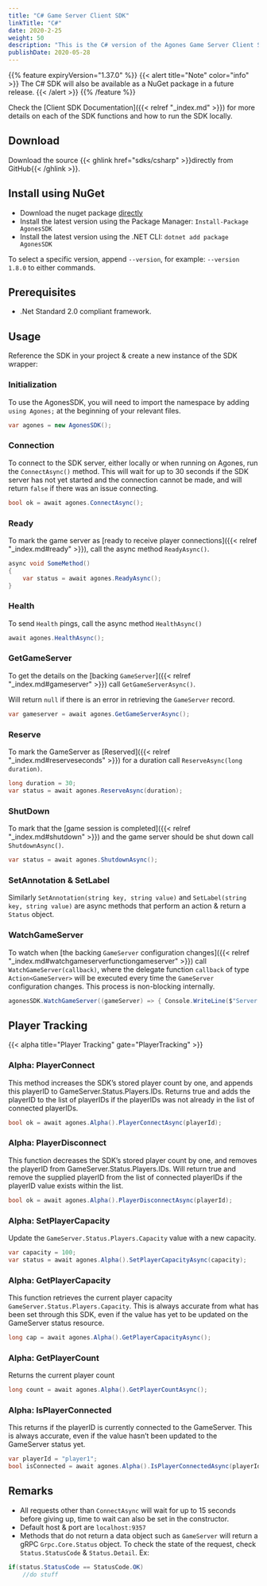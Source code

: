 ```yaml
---
title: "C# Game Server Client SDK"
linkTitle: "C#"
date: 2020-2-25
weight: 50
description: "This is the C# version of the Agones Game Server Client SDK."
publishDate: 2020-05-28
---
```


{{% feature expiryVersion="1.37.0" %}}
{{< alert title="Note" color="info" >}}
The C# SDK will also be available as a NuGet package in a future release.
{{< /alert >}}
{{% /feature %}}

Check the [Client SDK Documentation]({{< relref "_index.md" >}}) for more details on each of the SDK functions and how to run the SDK locally.

## Download

Download the source {{< ghlink href="sdks/csharp" >}}directly from GitHub{{< /ghlink >}}.

## Install using NuGet

- Download the nuget package [directly](https://www.nuget.org/packages/AgonesSDK/)
- Install the latest version using the Package Manager: `Install-Package AgonesSDK`
- Install the latest version using the .NET CLI: `dotnet add package AgonesSDK`

To select a specific version, append `--version`, for example: `--version 1.8.0` to either commands.

## Prerequisites

- .Net Standard 2.0 compliant framework.

## Usage

Reference the SDK in your project & create a new instance of the SDK wrapper:

### Initialization

To use the AgonesSDK, you will need to import the namespace by adding `using Agones;` at the beginning of your relevant files.

```csharp
var agones = new AgonesSDK();
```

### Connection

To connect to the SDK server, either locally or when running on Agones, run the `ConnectAsync()` method.
This will wait for up to 30 seconds if the SDK server has not yet started and the connection cannot be made,
and will return `false` if there was an issue connecting.

```csharp
bool ok = await agones.ConnectAsync();
```

### Ready

To mark the game server as [ready to receive player connections]({{< relref "_index.md#ready" >}}), call the async method `ReadyAsync()`.

```csharp
async void SomeMethod()
{
    var status = await agones.ReadyAsync();
}
```

### Health

To send `Health` pings, call the async method `HealthAsync()`
```csharp
await agones.HealthAsync();
```

### GetGameServer

To get the details on the [backing `GameServer`]({{< relref "_index.md#gameserver" >}}) call `GetGameServerAsync()`.

Will return `null` if there is an error in retrieving the `GameServer` record.

```csharp
var gameserver = await agones.GetGameServerAsync();
```

### Reserve

To mark the GameServer as [Reserved]({{< relref "_index.md#reserveseconds" >}}) for a duration call 
`ReserveAsync(long duration)`.

```csharp
long duration = 30;
var status = await agones.ReserveAsync(duration);
```

### ShutDown

To mark that the [game session is completed]({{< relref "_index.md#shutdown" >}}) and the game server should be shut down call `ShutdownAsync()`.

```csharp
var status = await agones.ShutdownAsync();
```

### SetAnnotation &  SetLabel
Similarly `SetAnnotation(string key, string value)` and `SetLabel(string key, string value)` are async methods that perform an action & return a `Status` object.

### WatchGameServer

To watch when 
[the backing `GameServer` configuration changes]({{< relref "_index.md#watchgameserverfunctiongameserver" >}})
call `WatchGameServer(callback)`, where the delegate function `callback` of type `Action<GameServer>` will be executed every time the `GameServer` 
configuration changes.
This process is non-blocking internally.

```csharp
agonesSDK.WatchGameServer((gameServer) => { Console.WriteLine($"Server - Watch {gameServer}");});
```

## Player Tracking

{{< alpha title="Player Tracking" gate="PlayerTracking" >}}

### Alpha: PlayerConnect

This method increases the SDK’s stored player count by one, and appends this playerID to GameServer.Status.Players.IDs.
Returns true and adds the playerID to the list of playerIDs if the playerIDs was not already in the list of connected playerIDs.

```csharp
bool ok = await agones.Alpha().PlayerConnectAsync(playerId);
```

### Alpha: PlayerDisconnect

This function decreases the SDK’s stored player count by one, and removes the playerID from GameServer.Status.Players.IDs.
Will return true and remove the supplied playerID from the list of connected playerIDs if the playerID value exists within the list.

```csharp
bool ok = await agones.Alpha().PlayerDisconnectAsync(playerId);
```

### Alpha: SetPlayerCapacity

Update the `GameServer.Status.Players.Capacity` value with a new capacity.

```csharp
var capacity = 100;
var status = await agones.Alpha().SetPlayerCapacityAsync(capacity);
```

### Alpha: GetPlayerCapacity

This function retrieves the current player capacity `GameServer.Status.Players.Capacity`. 
This is always accurate from what has been set through this SDK, even if the value has yet to be updated on the GameServer status resource.

```csharp
long cap = await agones.Alpha().GetPlayerCapacityAsync();
```

### Alpha: GetPlayerCount

Returns the current player count

```csharp
long count = await agones.Alpha().GetPlayerCountAsync();
```

### Alpha: IsPlayerConnected

This returns if the playerID is currently connected to the GameServer.
This is always accurate, even if the value hasn’t been updated to the GameServer status yet.

```csharp
var playerId = "player1";
bool isConnected = await agones.Alpha().IsPlayerConnectedAsync(playerId);
```

## Remarks
- All requests other than `ConnectAsync` will wait for up to 15 seconds before giving up, time to wait can also be set in the constructor.
- Default host & port are `localhost:9357`
- Methods that do not return a data object such as `GameServer` will return a gRPC `Grpc.Core.Status` object. To check the state of the request, check `Status.StatusCode` & `Status.Detail`.
Ex:
```csharp
if(status.StatusCode == StatusCode.OK)
    //do stuff
```
